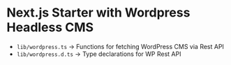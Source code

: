 # Next.js Starter with Wordpress Headless CMS

- `lib/wordpress.ts` -> Functions for fetching WordPress CMS via Rest API
- `lib/wordpress.d.ts` -> Type declarations for WP Rest API 
